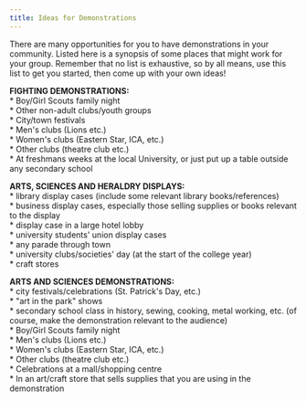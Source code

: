 ```yaml
---
title: Ideas for Demonstrations
---
```

<p>There are many opportunities for you to have demonstrations in your community. Listed here is a synopsis of some places that might work for your group. Remember that no list is exhaustive, so by all means, use this list to get you started, then come up with your own ideas!</p>
<p><b>FIGHTING DEMONSTRATIONS:</b><br />
    * Boy/Girl Scouts family night<br />
    * Other non-adult clubs/youth groups<br />
    * City/town festivals<br />
    * Men's clubs (Lions etc.)<br />
    * Women's clubs (Eastern Star, ICA, etc.)<br />
    * Other clubs (theatre club etc.)<br />
    * At freshmans weeks at the local University, or just put up a table outside any secondary school</p>
<p><b>ARTS, SCIENCES AND HERALDRY DISPLAYS:</b><br />
    * library display cases (include some relevant library books/references)<br />
    * business display cases, especially those selling supplies or books relevant to the display<br />
    * display case in a large hotel lobby<br />
    * university students' union display cases<br />
    * any parade through town<br />
    * university clubs/societies' day (at the start of the college year)<br />
    * craft stores</p>
<p><b>ARTS AND SCIENCES DEMONSTRATIONS:</b><br />
    * city festivals/celebrations (St. Patrick's Day, etc.)<br />
    * "art in the park" shows<br />
    * secondary school class in history, sewing, cooking, metal working, etc. (of course, make the demonstration relevant to the audience)<br />
    * Boy/Girl Scouts family night<br />
    * Men's clubs (Lions etc.)<br />
    * Women's clubs (Eastern Star, ICA, etc.)<br />
    * Other clubs (theatre club etc.)<br />
    * Celebrations at a mall/shopping centre<br />
    * In an art/craft store that sells supplies that you are using in the demonstration</p>
